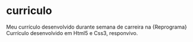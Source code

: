 # curriculo
Meu currículo desenvolvido durante semana de carreira na {Reprograma}
Currículo desenvolvido em Html5 e Css3, responvivo. 
